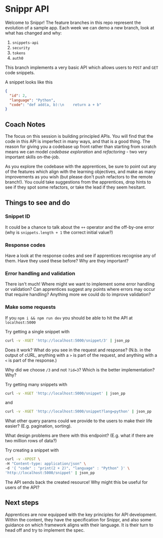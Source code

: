 # Snippr API

Welcome to Snippr! The feature branches in this repo represent the evolution of
a sample app. Each week we can demo a new branch, look at what has changed and
why:

1. `snippets-api`
2. `security`
3. `tokens`
4. `auth0`

This branch implements a very basic API which allows users to `POST` and `GET`
code snippets.

A snippet looks like this

```json
{
  "id": 2,
  "language": "Python",
  "code": "def add(a, b):\n    return a + b"
}
```

## Coach Notes

The focus on this session is building principled APIs. You will find that the
code in this API is imperfect in many ways, and that is a good thing. The reason
for giving you a codebase up front rather than starting from scratch means we
can model _codebase exploration_ and _refactoring_ - two very important skills
on-the-job.

As you explore the codebase with the apprentices, be sure to point out any of
the features which align with the learning objectives, and make as many
improvements as you wish (but please don't push refactors to the remote
branch!). You could take suggestions from the apprentices, drop hints to see if
they spot some refactors, or take the lead if they seem hesitant.

## Things to see and do

### Snippet ID

It could be a chance to talk about the `++` operator and the off-by-one error
(why is `snippets.length + 1` the correct initial value?)

### Response codes

Have a look at the response codes and see if apprentices recognise any of them.
Have they used these before? Why are they important?

### Error handling and validation

There isn't much! Where might we want to implement some error handling or
validation? Can apprentices suggest any points where errors may occur that
require handling? Anything more we could do to improve validation?

### Make some requests

If you `npm i && npm run dev` you should be able to hit the API at
`localhost:5000`

Try getting a single snippet with

```bash
curl -v -XGET 'http://localhost:5000/snippet/3' | json_pp
```

Does it work? What do you see in the request and response? (N.b. in the output
of cURL, anything with a `>` is part of the request, and anything with a `<` is
part of the response.)

Why did we choose `/3` and not `?id=3`? Which is the better implementation? Why?

Try getting many snippets with

```bash
curl -v -XGET 'http://localhost:5000/snippet' | json_pp
```

and

```bash
curl -v -XGET 'http://localhost:5000/snippet?lang=python' | json_pp
```

What other query params could we provide to the users to make their life easier?
(E.g. pagination, sorting).

What design problems are there with this endpoint? (E.g. what if there are two
million rows of data?)

Try creating a snippet with

```bash
curl -v -XPOST \
-H "Content-type: application/json" \
-d '{ "code" : "print(2 + 2)", "language" : "Python" }' \
'http://localhost:5000/snippet' | json_pp
```

The API sends back the created resource! Why might this be useful for users of
the API?

## Next steps

Apprentices are now equipped with the key principles for API development. Within
the content, they have the specification for Snippr, and also some guidance on
which framework aligns with their language. It is their turn to head off and try
to implement the spec.
